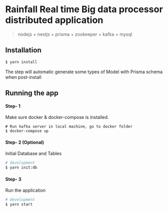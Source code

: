 # Rainfall Real time Big data processor distributed application 

> nodejs + nestjs + prisma + zookeeper + kafka + mysql

## Installation

```bash
$ yarn install
```
The step will automatic generate some types of Model with Prisma schema when post-install

## Running the app

#### Step- 1 
Make sure docker & docker-compose is installed. 

```
# Run kafka server in local machine, go to docker folder 
$ docker-compose up
```


#### Step- 2 (Optional)
Initial Database and Tables
```bash
# development
$ yarn init:db

```


#### Step- 3
 Run the application
```bash
# development
$ yarn start

```

